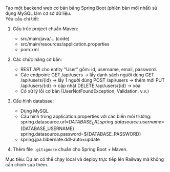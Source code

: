 Tạo một backend web cơ bản bằng Spring Boot (phiên bản mới nhất) sử dụng MySQL làm cơ sở dữ liệu.  
Yêu cầu chi tiết:
1. Cấu trúc project chuẩn Maven:
    - src/main/java/... (code)
    - src/main/resources/application.properties
    - pom.xml

2. Các chức năng cơ bản:
    - REST API cho entity "User" gồm: id, username, email, password.
    - Các endpoint:
      GET /api/users → lấy danh sách người dùng
      GET /api/users/{id} → lấy 1 người dùng
      POST /api/users → thêm mới
      PUT /api/users/{id} → cập nhật
      DELETE /api/users/{id} → xóa
    - Có xử lý lỗi cơ bản (UserNotFoundException, Validation, v.v.)

3. Cấu hình database:
    - Dùng MySQL
    - Cấu hình trong application.properties với các biến môi trường:
      spring.datasource.url=${DATABASE_URL}
      spring.datasource.username=${DATABASE_USERNAME}
      spring.datasource.password=${DATABASE_PASSWORD}
    - spring.jpa.hibernate.ddl-auto=update

5. Thêm file `.gitignore` chuẩn cho Spring Boot + Maven.


Mục tiêu: Dự án có thể chạy local và deploy trực tiếp lên Railway mà không cần chỉnh sửa thêm.